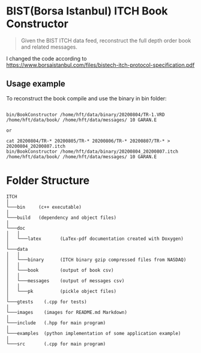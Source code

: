 # BIST(Borsa Istanbul) ITCH Book Constructor
> Given the BIST ITCH data feed, reconstruct the full depth order book and related messages.

I changed the code according to https://www.borsaistanbul.com/files/bistech-itch-protocol-specification.pdf


## Usage example

To reconstruct the book compile and use the binary in bin folder:

```

bin/BookConstructor /home/hft/data/binary/20200804/TR-1.VRD /home/hft/data/book/ /home/hft/data/messages/ 10 GARAN.E

or 

cat 20200804/TR-* 20200805/TR-* 20200806/TR-* 20200807/TR-* > 20200804_20200807.itch
bin/BookConstructor /home/hft/data/binary/20200804_20200807.itch /home/hft/data/book/ /home/hft/data/messages/ 10 GARAN.E
```





# Folder Structure

```
ITCH
│
└───bin     (c++ executable)
│
└───build   (dependency and object files)
│
└───doc
│   │
│   └───latex       (LaTex-pdf documentation created with Doxygen)
│
└───data
│   │
│   └───binary      (ITCH binary gzip compressed files from NASDAQ)
│   │
│   └───book        (output of book csv)
│   │
│   └───messages    (output of messages csv)
│   │
│   └───pk          (pickle object files)
│
└───gtests    (.cpp for tests)
│
└───images    (images for README.md Markdown)
│
└───include   (.hpp for main program)
│
└───examples  (python implementation of some application example)
│
└───src       (.cpp for main program)

```
